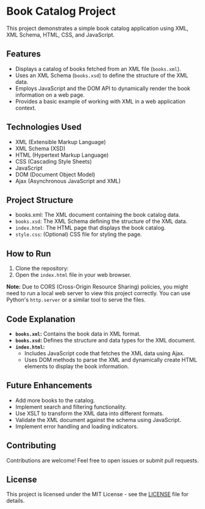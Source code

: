 # Book Catalog Project

This project demonstrates a simple book catalog application using XML, XML Schema, HTML, CSS, and JavaScript.

## Features

*   Displays a catalog of books fetched from an XML file (`books.xml`).
*   Uses an XML Schema (`books.xsd`) to define the structure of the XML data.
*   Employs JavaScript and the DOM API to dynamically render the book information on a web page.
*   Provides a basic example of working with XML in a web application context.

## Technologies Used

*   XML (Extensible Markup Language)
*   XML Schema (XSD)
*   HTML (Hypertext Markup Language)
*   CSS (Cascading Style Sheets)
*   JavaScript
*   DOM (Document Object Model)
*   Ajax (Asynchronous JavaScript and XML)

## Project Structure

*   books.xml: The XML document containing the book catalog data.
*   `books.xsd`: The XML Schema defining the structure of the XML data.
*   `index.html`: The HTML page that displays the book catalog.
*   `style.css`: (Optional) CSS file for styling the page.

## How to Run

1.  Clone the repository: 
2.  Open the `index.html` file in your web browser.

**Note:** Due to CORS (Cross-Origin Resource Sharing) policies, you might need to run a local web server to view this project correctly. You can use Python's `http.server` or a similar tool to serve the files.

## Code Explanation

*   **`books.xml`:** Contains the book data in XML format.
*   **`books.xsd`:** Defines the structure and data types for the XML document.
*   **`index.html`:**
    *   Includes JavaScript code that fetches the XML data using Ajax.
    *   Uses DOM methods to parse the XML and dynamically create HTML elements to display the book information.

## Future Enhancements

*   Add more books to the catalog.
*   Implement search and filtering functionality.
*   Use XSLT to transform the XML data into different formats.
*   Validate the XML document against the schema using JavaScript.
*   Implement error handling and loading indicators.

## Contributing

Contributions are welcome! Feel free to open issues or submit pull requests.

## License

This project is licensed under the MIT License - see the [LICENSE](LICENSE) file for details.
